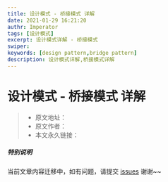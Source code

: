 ```yaml
---
title: 设计模式 - 桥接模式 详解
date: 2021-01-29 16:21:20
authr: Imperator
tags: [设计模式]
excerpt: 设计模式详解 - 桥接模式
swiper:
keywords: [design pattern,bridge pattern]
description: 设计模式详解,桥接模式详解
---
```


# 设计模式 - 桥接模式 详解

> * 原文地址：[]()
> * 原文作者：[]()
> * 本文永久链接：[]()

##### **特别说明**

当前文章内容迁移中，如有问题，请提交 [issues](https://github.com/Starrier/starrier.github.io/issues) 谢谢~~
